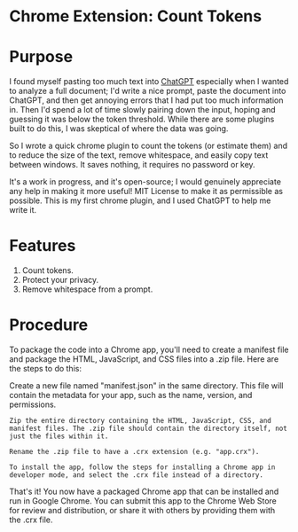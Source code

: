 # Chrome Extension:  Count Tokens

# Purpose

I found myself pasting too much text into [ChatGPT](https://chat.openai.com/) especially when I wanted to analyze a full document; I'd write a nice prompt, paste the document into ChatGPT, and then get annoying errors that I had put too much information in.  Then I'd spend a lot of time slowly pairing down the input, hoping and guessing it was below the token threshold.   While there are some plugins built to do this, I was skeptical of where the data was going.

So I wrote a quick chrome plugin to count the tokens (or estimate them) and to reduce the size of the text, remove whitespace, and easily copy text between windows. It saves nothing, it requires no password or key.

It's a work in progress, and it's open-source; I would genuinely appreciate any help in making it more useful! MIT License to make it as permissible as possible. This is my first chrome plugin, and I used ChatGPT to help me write it.

# Features

1. Count tokens.
2. Protect your privacy.
3. Remove whitespace from a prompt.  

# Procedure

To package the code into a Chrome app, you'll need to create a manifest file and package the HTML, JavaScript, and CSS files into a .zip file. Here are the steps to do this:

Create a new file named "manifest.json" in the same directory. This file will contain the metadata for your app, such as the name, version, and permissions. 

    Zip the entire directory containing the HTML, JavaScript, CSS, and manifest files. The .zip file should contain the directory itself, not just the files within it.

    Rename the .zip file to have a .crx extension (e.g. "app.crx").

    To install the app, follow the steps for installing a Chrome app in developer mode, and select the .crx file instead of a directory.

That's it! You now have a packaged Chrome app that can be installed and run in Google Chrome. You can submit this app to the Chrome Web Store for review and distribution, or share it with others by providing them with the .crx file.
